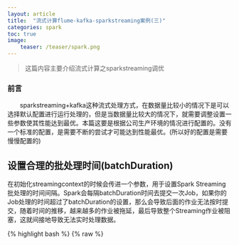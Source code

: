 ```yaml
---
layout: article
title:  "流式计算flume-kafka-sparkstreaming案例(三)"
categories: spark
toc: true
image:
    teaser: /teaser/spark.png
---
```


> 这篇内容主要介绍流式计算之sparkstreaming调优



### 前言
&emsp;&emsp;sparkstreaming+kafka这种流式处理方式，在数据量比较小的情况下是可以选择默认配置进行运行处理的，但是当数据量比较大的情况下，就需要调整设置一些参数使其性能达到最优。本篇这要是根据公司生产环境的情况进行配置的。没有一个标准的配置，是需要不断的尝试才可能达到性能最优。(所以好的配置是需要慢慢配置的)
## 设置合理的批处理时间(batchDuration)
在初始化streamingcontext的时候会传进一个参数，用于设置Spark Streaming批处理的时间间隔。Spark会每隔batchDuration时间去提交一次Job，如果你的Job处理的时间超过了batchDuration的设置，那么会导致后面的作业无法按时提交，随着时间的推移，越来越多的作业被拖延，最后导致整个Streaming作业被阻塞，这就间接地导致无法实时处理数据。


















{% highlight bash %}
{% raw %}

